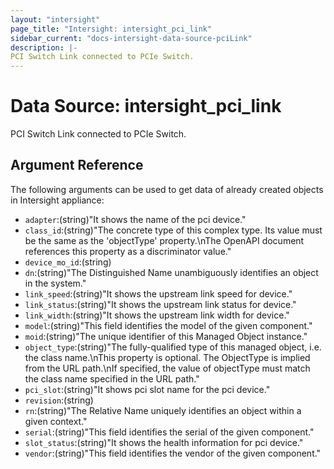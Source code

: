 ```yaml
---
layout: "intersight"
page_title: "Intersight: intersight_pci_link"
sidebar_current: "docs-intersight-data-source-pciLink"
description: |-
PCI Switch Link connected to PCIe Switch.
---
```


# Data Source: intersight_pci_link
PCI Switch Link connected to PCIe Switch.
## Argument Reference
The following arguments can be used to get data of already created objects in Intersight appliance:
* `adapter`:(string)"It shows the name of the pci device."
* `class_id`:(string)"The concrete type of this complex type. Its value must be the same as the 'objectType' property.\nThe OpenAPI document references this property as a discriminator value."
* `device_mo_id`:(string)
* `dn`:(string)"The Distinguished Name unambiguously identifies an object in the system."
* `link_speed`:(string)"It shows the upstream link speed for device."
* `link_status`:(string)"It shows the upstream link status for device."
* `link_width`:(string)"It shows the upstream link width for device."
* `model`:(string)"This field identifies the model of the given component."
* `moid`:(string)"The unique identifier of this Managed Object instance."
* `object_type`:(string)"The fully-qualified type of this managed object, i.e. the class name.\nThis property is optional. The ObjectType is implied from the URL path.\nIf specified, the value of objectType must match the class name specified in the URL path."
* `pci_slot`:(string)"It shows pci slot name for the pci device."
* `revision`:(string)
* `rn`:(string)"The Relative Name uniquely identifies an object within a given context."
* `serial`:(string)"This field identifies the serial of the given component."
* `slot_status`:(string)"It shows the health information for pci device."
* `vendor`:(string)"This field identifies the vendor of the given component."
